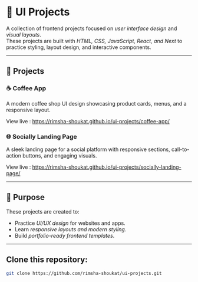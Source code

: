 # 🎨 UI Projects

A collection of frontend projects focused on *user interface design* and *visual layouts*.  
These projects are built with *HTML, CSS, JavaScript, React, and Next* to practice styling, layout design, and interactive components.

---

## 📂 Projects

### ☕ Coffee App
A modern coffee shop UI design showcasing product cards, menus, and a responsive layout.

View live : https://rimsha-shoukat.github.io/ui-projects/coffee-app/

### 🌐 Socially Landing Page
A sleek landing page for a social platform with responsive sections, call-to-action buttons, and engaging visuals.

View live : https://rimsha-shoukat.github.io/ui-projects/socially-landing-page/

---

## 🎯 Purpose
These projects are created to:
- Practice *UI/UX design* for websites and apps.  
- Learn *responsive layouts and modern styling*.  
- Build *portfolio-ready frontend templates*.  

---

## Clone this repository: 
   ```bash
   git clone https://github.com/rimsha-shoukat/ui-projects.git
